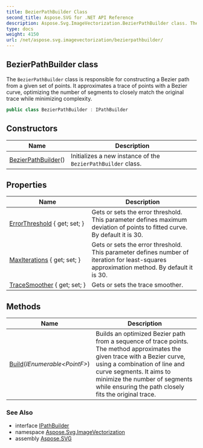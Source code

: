 ```yaml
---
title: BezierPathBuilder Class
second_title: Aspose.SVG for .NET API Reference
description: Aspose.Svg.ImageVectorization.BezierPathBuilder class. The BezierPathBuilder class is responsible for constructing a Bezier path from a given set of points. It approximates a trace of points with a Bezier curve optimizing the number of segments to closely match the original trace while minimizing complexity
type: docs
weight: 4150
url: /net/aspose.svg.imagevectorization/bezierpathbuilder/
---
```

## BezierPathBuilder class

The `BezierPathBuilder` class is responsible for constructing a Bezier path from a given set of points. It approximates a trace of points with a Bezier curve, optimizing the number of segments to closely match the original trace while minimizing complexity.

```csharp
public class BezierPathBuilder : IPathBuilder
```

## Constructors

| Name | Description |
| --- | --- |
| [BezierPathBuilder](bezierpathbuilder/)() | Initializes a new instance of the `BezierPathBuilder` class. |

## Properties

| Name | Description |
| --- | --- |
| [ErrorThreshold](../../aspose.svg.imagevectorization/bezierpathbuilder/errorthreshold/) { get; set; } | Gets or sets the error threshold. This parameter defines maximum deviation of points to fitted curve. By default it is 30. |
| [MaxIterations](../../aspose.svg.imagevectorization/bezierpathbuilder/maxiterations/) { get; set; } | Gets or sets the error threshold. This parameter defines number of iteration for least-squares approximation method. By default it is 30. |
| [TraceSmoother](../../aspose.svg.imagevectorization/bezierpathbuilder/tracesmoother/) { get; set; } | Gets or sets the trace smoother. |

## Methods

| Name | Description |
| --- | --- |
| [Build](../../aspose.svg.imagevectorization/bezierpathbuilder/build/)(*IEnumerable&lt;PointF&gt;*) | Builds an optimized Bezier path from a sequence of trace points. The method approximates the given trace with a Bezier curve, using a combination of line and curve segments. It aims to minimize the number of segments while ensuring the path closely fits the original trace. |

### See Also

* interface [IPathBuilder](../ipathbuilder/)
* namespace [Aspose.Svg.ImageVectorization](../../aspose.svg.imagevectorization/)
* assembly [Aspose.SVG](../../)
